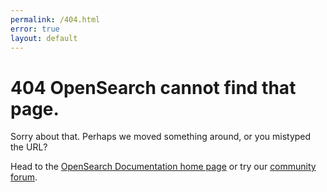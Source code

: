 ```yaml
---
permalink: /404.html
error: true
layout: default
---
```


# 404 OpenSearch cannot find that page. 

Sorry about that. Perhaps we moved something around, or you mistyped the URL? 

Head to the [OpenSearch Documentation home page](https://opensearch.org/docs/latest/) or try our [community forum](https://forum.opensearch.org/).
